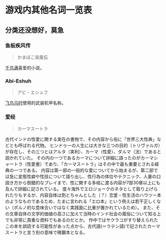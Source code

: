 <!--suppress ES6UnusedImports -->
<script setup lang="ts">
import { onMounted } from "vue";
import { scrollElementIntoView } from "../utils/anchorPositioningService";
import { matchElementByHash } from "../utils/hashMatchingService";

onMounted(() => {
  const hash = decodeURIComponent(window.location.hash).slice(1);
  if (hash) {
    const elements = document.querySelectorAll("h2, h3, h4, h5, h6");
    const element = matchElementByHash(hash, elements);
    if (element) {
      scrollElementIntoView(element);
    }
  }
});
</script>

# 游戏内其他名词一览表

## 分类还没想好，莫急

### 鱼板疾风传

> かまぼこ突風伝

[千鸟满](characters#千鸟-满)喜爱的小说。

### Abi-Eshuh

> アビ・エシュフ

[飞鸟马时](characters#飞鸟马-时)使用的武装机甲名称。

### 爱经

> カーマスートラ

古代インドの性愛に関する実在の書物で、その内容から俗に「世界三大性典」などとも呼ばれる代物。
ヒンドゥーの人生には大きな三つの目的（トリヴァルガ）が存在し、その三つとはアルタ（実利）、カーマ（性愛）、ダルマ（法）であると説かれていた。
その内の一つであるカーマについて詳細に語ったのがカーマシャートラ（性愛書）であり、「カーマスートラ」はその中で最も重要とされる経典の一つである。
内容は第一部の一般的な愛についてから始まるが、第二部では急に変態性癖や性技について語り出し、性行為の体位やテクニック、人妻の口説き方から倒錯的なプレイまで、性に関する多岐に渡る内容が7部30章以上にも及んで詳細に記されている。
度々海外でエロジョークのネタとして取り上げられたりもするが、内容自体は割とちゃんとした（？）恋愛・性生活のハウツー本のようなものであるため、たまに言われる「エロ本」という例えは若干正しくない（ポルノ的な意味合いではなく実践面に比重が置かれているため）。
また、その文章自体の文学的価値の高さに加えて当時のインド社会の風俗について知る上でも非常に貴重な資料でもあるのだとか。
作中ではサクラコがすり替えられたこの本を誤読する可能性があった点から、古代語(＝ラテン語)で記されたカーマスートラと言う別の意味で稀覯本となる。

